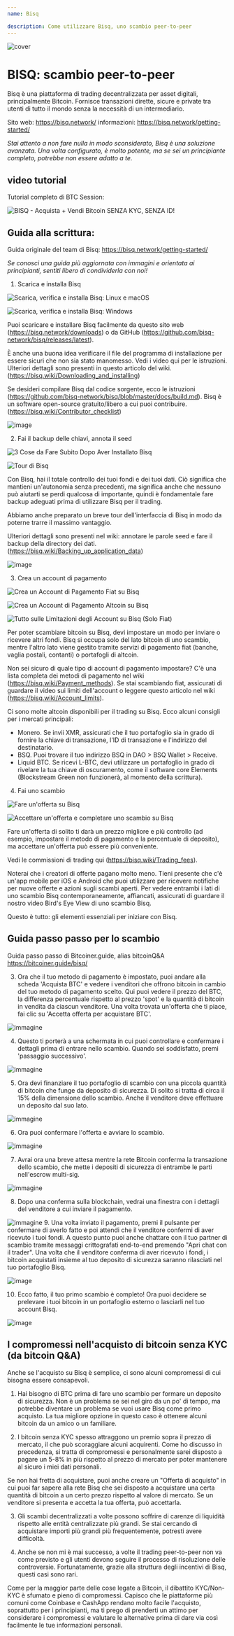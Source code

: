 ```yaml
---
name: Bisq

description: Come utilizzare Bisq, uno scambio peer-to-peer
---
```


![cover](assets/cover.jpeg)

# BISQ: scambio peer-to-peer

Bisq è una piattaforma di trading decentralizzata per asset digitali, principalmente Bitcoin. Fornisce transazioni dirette, sicure e private tra utenti di tutto il mondo senza la necessità di un intermediario.

Sito web: https://bisq.network/
informazioni: https://bisq.network/getting-started/

_Stai attento a non fare nulla in modo sconsiderato, Bisq è una soluzione avanzata. Una volta configurato, è molto potente, ma se sei un principiante completo, potrebbe non essere adatto a te._

## video tutorial

Tutorial completo di BTC Session:

![ BISQ - Acquista + Vendi Bitcoin SENZA KYC, SENZA ID! ](https://youtu.be/4LyEKA5Iq9I)

## Guida alla scrittura:

Guida originale del team di Bisq: https://bisq.network/getting-started/

_Se conosci una guida più aggiornata con immagini e orientata ai principianti, sentiti libero di condividerla con noi!_

1. Scarica e installa Bisq

![Scarica, verifica e installa Bisq: Linux e macOS](https://youtu.be/dTfM4AsxNHY)

![Scarica, verifica e installa Bisq: Windows](https://youtu.be/XABzwXw6X0A)

Puoi scaricare e installare Bisq facilmente da questo sito web (https://bisq.network/downloads) o da GitHub (https://github.com/bisq-network/bisq/releases/latest).

È anche una buona idea verificare il file del programma di installazione per essere sicuri che non sia stato manomesso. Vedi i video qui per le istruzioni. Ulteriori dettagli sono presenti in questo articolo del wiki. (https://bisq.wiki/Downloading_and_installing)

Se desideri compilare Bisq dal codice sorgente, ecco le istruzioni (https://github.com/bisq-network/bisq/blob/master/docs/build.md). Bisq è un software open-source gratuito/libero a cui puoi contribuire. (https://bisq.wiki/Contributor_checklist)

![image](assets/1.png)

2. Fai il backup delle chiavi, annota il seed

![3 Cose da Fare Subito Dopo Aver Installato Bisq](https://youtu.be/JSwMcQAT_CA)

![Tour di Bisq](https://youtu.be/HDkzUl9wibc)

Con Bisq, hai il totale controllo dei tuoi fondi e dei tuoi dati. Ciò significa che mantieni un'autonomia senza precedenti, ma significa anche che nessuno può aiutarti se perdi qualcosa di importante, quindi è fondamentale fare backup adeguati prima di utilizzare Bisq per il trading.

Abbiamo anche preparato un breve tour dell'interfaccia di Bisq in modo da poterne trarre il massimo vantaggio.

Ulteriori dettagli sono presenti nel wiki: annotare le parole seed e fare il backup della directory dei dati. (https://bisq.wiki/Backing_up_application_data)

![image](assets/2.png)

3. Crea un account di pagamento

![Crea un Account di Pagamento Fiat su Bisq](https://youtu.be/nDgT_kFC-9Y)

![Crea un Account di Pagamento Altcoin su Bisq](https://youtu.be/33UTotkxw_0)

![Tutto sulle Limitazioni degli Account su Bisq (Solo Fiat)](https://youtu.be/TP5Zh6IJPVo)

Per poter scambiare bitcoin su Bisq, devi impostare un modo per inviare o ricevere altri fondi. Bisq si occupa solo del lato bitcoin di uno scambio, mentre l'altro lato viene gestito tramite servizi di pagamento fiat (banche, vaglia postali, contanti) o portafogli di altcoin.

Non sei sicuro di quale tipo di account di pagamento impostare? C'è una lista completa dei metodi di pagamento nel wiki (https://bisq.wiki/Payment_methods). Se stai scambiando fiat, assicurati di guardare il video sui limiti dell'account o leggere questo articolo nel wiki (https://bisq.wiki/Account_limits).

Ci sono molte altcoin disponibili per il trading su Bisq. Ecco alcuni consigli per i mercati principali:

- Monero. Se invii XMR, assicurati che il tuo portafoglio sia in grado di fornire la chiave di transazione, l'ID di transazione e l'indirizzo del destinatario.
- BSQ. Puoi trovare il tuo indirizzo BSQ in DAO > BSQ Wallet > Receive.
- Liquid BTC. Se ricevi L-BTC, devi utilizzare un portafoglio in grado di rivelare la tua chiave di oscuramento, come il software core Elements (Blockstream Green non funzionerà, al momento della scrittura).

4. Fai uno scambio

![Fare un'offerta su Bisq](https://youtu.be/w7Uvv-xrxn8)

![Accettare un'offerta e completare uno scambio su Bisq](https://youtu.be/E6AOgXajK_E)

Fare un'offerta di solito ti darà un prezzo migliore e più controllo (ad esempio, impostare il metodo di pagamento e la percentuale di deposito), ma accettare un'offerta può essere più conveniente.

Vedi le commissioni di trading qui (https://bisq.wiki/Trading_fees).

Noterai che i creatori di offerte pagano molto meno. Tieni presente che c'è un'app mobile per iOS e Android che puoi utilizzare per ricevere notifiche per nuove offerte e azioni sugli scambi aperti. Per vedere entrambi i lati di uno scambio Bisq contemporaneamente, affiancati, assicurati di guardare il nostro video Bird's Eye View di uno scambio Bisq.

Questo è tutto: gli elementi essenziali per iniziare con Bisq.

## Guida passo passo per lo scambio

Guida passo passo di Bitcoiner.guide, alias bitcoinQ&A https://bitcoiner.guide/bisq/

3. Ora che il tuo metodo di pagamento è impostato, puoi andare alla scheda 'Acquista BTC' e vedere i venditori che offrono bitcoin in cambio del tuo metodo di pagamento scelto. Qui puoi vedere il prezzo del BTC, la differenza percentuale rispetto al prezzo 'spot' e la quantità di bitcoin in vendita da ciascun venditore. Una volta trovata un'offerta che ti piace, fai clic su 'Accetta offerta per acquistare BTC'.

![immagine](assets/3.png)

4. Questo ti porterà a una schermata in cui puoi controllare e confermare i dettagli prima di entrare nello scambio. Quando sei soddisfatto, premi 'passaggio successivo'.

![immagine](assets/4.png)

5. Ora devi finanziare il tuo portafoglio di scambio con una piccola quantità di bitcoin che funge da deposito di sicurezza. Di solito si tratta di circa il 15% della dimensione dello scambio. Anche il venditore deve effettuare un deposito dal suo lato.

![immagine](assets/5.png)

6. Ora puoi confermare l'offerta e avviare lo scambio.

![immagine](assets/6.png)

7. Avrai ora una breve attesa mentre la rete Bitcoin conferma la transazione dello scambio, che mette i depositi di sicurezza di entrambe le parti nell'escrow multi-sig.

![immagine](assets/7.png)

8. Dopo una conferma sulla blockchain, vedrai una finestra con i dettagli del venditore a cui inviare il pagamento.

![immagine](assets/8.png) 9. Una volta inviato il pagamento, premi il pulsante per confermare di averlo fatto e poi attendi che il venditore confermi di aver ricevuto i tuoi fondi. A questo punto puoi anche chattare con il tuo partner di scambio tramite messaggi crittografati end-to-end premendo "Apri chat con il trader". Una volta che il venditore conferma di aver ricevuto i fondi, i bitcoin acquistati insieme al tuo deposito di sicurezza saranno rilasciati nel tuo portafoglio Bisq.

![image](assets/9.png)

10. Ecco fatto, il tuo primo scambio è completo! Ora puoi decidere se prelevare i tuoi bitcoin in un portafoglio esterno o lasciarli nel tuo account Bisq.

![image](assets/10.png)

## I compromessi nell'acquisto di bitcoin senza KYC (da bitcoin Q&A)

Anche se l'acquisto su Bisq è semplice, ci sono alcuni compromessi di cui bisogna essere consapevoli.

1. Hai bisogno di BTC prima di fare uno scambio per formare un deposito di sicurezza. Non è un problema se sei nel giro da un po' di tempo, ma potrebbe diventare un problema se vuoi usare Bisq come primo acquisto. La tua migliore opzione in questo caso è ottenere alcuni bitcoin da un amico o un familiare.

2. I bitcoin senza KYC spesso attraggono un premio sopra il prezzo di mercato, il che può scoraggiare alcuni acquirenti. Come ho discusso in precedenza, si tratta di compromessi e personalmente sarei disposto a pagare un 5-8% in più rispetto al prezzo di mercato per poter mantenere al sicuro i miei dati personali.

Se non hai fretta di acquistare, puoi anche creare un "Offerta di acquisto" in cui puoi far sapere alla rete Bisq che sei disposto a acquistare una certa quantità di bitcoin a un certo prezzo rispetto al valore di mercato. Se un venditore si presenta e accetta la tua offerta, può accettarla.

3. Gli scambi decentralizzati a volte possono soffrire di carenze di liquidità rispetto alle entità centralizzate più grandi. Se stai cercando di acquistare importi più grandi più frequentemente, potresti avere difficoltà.

4. Anche se non mi è mai successo, a volte il trading peer-to-peer non va come previsto e gli utenti devono seguire il processo di risoluzione delle controversie. Fortunatamente, grazie alla struttura degli incentivi di Bisq, questi casi sono rari.

Come per la maggior parte delle cose legate a Bitcoin, il dibattito KYC/Non-KYC è sfumato e pieno di compromessi. Capisco che le piattaforme più comuni come Coinbase e CashApp rendano molto facile l'acquisto, soprattutto per i principianti, ma ti prego di prenderti un attimo per considerare i compromessi e valutare le alternative prima di dare via così facilmente le tue informazioni personali.
